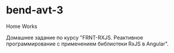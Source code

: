# bend-avt-3

Home Works

Домашнее задание по курсу "FRNT-RXJS. Реактивное программирование с применением библиотеки RxJS в Angular".